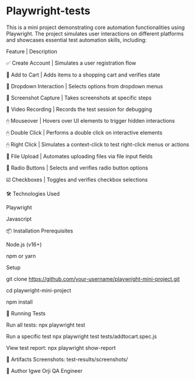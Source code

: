 # Playwright-tests

This is a mini project demonstrating core automation functionalities using Playwright. The project simulates user interactions on different platforms and showcases essential test automation skills, including:

 Feature                 | Description 
 
 ✅ Create Account        | Simulates a user registration flow  
 
 🛒 Add to Cart          | Adds items to a shopping cart and verifies state 
 
 🔽 Dropdown Interaction | Selects options from dropdown menus    
 
 📸 Screenshot Capture   | Takes screenshots at specific steps  
 
 🎥 Video Recording      | Records the test session for debugging 
 
 🖱 Mouseover            | Hovers over UI elements to trigger hidden interactions 
 
 🖱 Double Click         | Performs a double click on interactive elements  
 
 🖱 Right Click          | Simulates a context-click to test right-click menus or actions 
 
 📁 File Upload          | Automates uploading files via file input fields    
 
 🔘 Radio Buttons        | Selects and verifies radio button options  
 
 ☑️ Checkboxes           | Toggles and verifies checkbox selections                       





 🛠 Technologies Used
 
Playwright

Javascript

📦 Installation
Prerequisites

Node.js (v16+)

npm or yarn


Setup

git clone https://github.com/your-username/playwright-mini-project.git

cd playwright-mini-project

npm install




🧪 Running Tests

Run all tests:
npx playwright test


Run a specific test
npx playwright test tests/addtocart.spec.js


View test report:
npx playwright show-report


📁 Artifacts
Screenshots: test-results/screenshots/


🙌 Author
Igwe Orji
QA Engineer 



  

 
